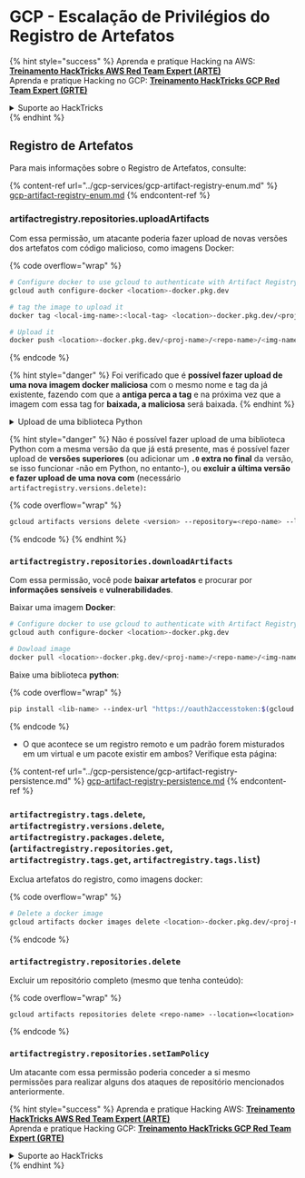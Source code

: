 # GCP - Escalação de Privilégios do Registro de Artefatos

{% hint style="success" %}
Aprenda e pratique Hacking na AWS: <img src="/.gitbook/assets/image.png" alt="" data-size="line">[**Treinamento HackTricks AWS Red Team Expert (ARTE)**](https://training.hacktricks.xyz/courses/arte)<img src="/.gitbook/assets/image.png" alt="" data-size="line">\
Aprenda e pratique Hacking no GCP: <img src="/.gitbook/assets/image (2).png" alt="" data-size="line">[**Treinamento HackTricks GCP Red Team Expert (GRTE)**<img src="/.gitbook/assets/image (2).png" alt="" data-size="line">](https://training.hacktricks.xyz/courses/grte)

<details>

<summary>Suporte ao HackTricks</summary>

* Verifique os [**planos de assinatura**](https://github.com/sponsors/carlospolop)!
* **Junte-se ao** 💬 [**grupo Discord**](https://discord.gg/hRep4RUj7f) ou ao [**grupo telegram**](https://t.me/peass) ou **siga-nos** no **Twitter** 🐦 [**@hacktricks\_live**](https://twitter.com/hacktricks\_live)**.**
* **Compartilhe truques de hacking enviando PRs para os repositórios** [**HackTricks**](https://github.com/carlospolop/hacktricks) e [**HackTricks Cloud**](https://github.com/carlospolop/hacktricks-cloud).

</details>
{% endhint %}

## Registro de Artefatos

Para mais informações sobre o Registro de Artefatos, consulte:

{% content-ref url="../gcp-services/gcp-artifact-registry-enum.md" %}
[gcp-artifact-registry-enum.md](../gcp-services/gcp-artifact-registry-enum.md)
{% endcontent-ref %}

### artifactregistry.repositories.uploadArtifacts

Com essa permissão, um atacante poderia fazer upload de novas versões dos artefatos com código malicioso, como imagens Docker:

{% code overflow="wrap" %}
```bash
# Configure docker to use gcloud to authenticate with Artifact Registry
gcloud auth configure-docker <location>-docker.pkg.dev

# tag the image to upload it
docker tag <local-img-name>:<local-tag> <location>-docker.pkg.dev/<proj-name>/<repo-name>/<img-name>:<tag>

# Upload it
docker push <location>-docker.pkg.dev/<proj-name>/<repo-name>/<img-name>:<tag>
```
{% endcode %}

{% hint style="danger" %}
Foi verificado que é **possível fazer upload de uma nova imagem docker maliciosa** com o mesmo nome e tag da já existente, fazendo com que a **antiga perca a tag** e na próxima vez que a imagem com essa tag for **baixada, a maliciosa** será baixada.
{% endhint %}

<details>

<summary>Upload de uma biblioteca Python</summary>

**Comece criando a biblioteca para fazer o upload** (se você puder baixar a versão mais recente do registro, pode pular esta etapa):

1.  **Configure a estrutura do seu projeto**:

* Crie um novo diretório para sua biblioteca, por exemplo, `hello_world_library`.
* Dentro deste diretório, crie outro diretório com o nome do seu pacote, por exemplo, `hello_world`.
* Dentro do diretório do seu pacote, crie um arquivo `__init__.py`. Este arquivo pode estar vazio ou pode conter inicializações para o seu pacote.

```bash
mkdir hello_world_library
cd hello_world_library
mkdir hello_world
touch hello_world/__init__.py
```
2.  **Escreva o código da sua biblioteca**:

* Dentro do diretório `hello_world`, crie um novo arquivo Python para o seu módulo, por exemplo, `greet.py`.
* Escreva sua função "Hello, World!":

```python
# hello_world/greet.py
def say_hello():
return "Hello, World!"
```
3.  **Crie um arquivo `setup.py`**:

* Na raiz do seu diretório `hello_world_library`, crie um arquivo `setup.py`.
* Este arquivo contém metadados sobre sua biblioteca e informa ao Python como instalá-la.

```python
# setup.py
from setuptools import setup, find_packages

setup(
name='hello_world',
version='0.1',
packages=find_packages(),
install_requires=[
# Quaisquer dependências que sua biblioteca precisa
],
)
```



**Agora, vamos fazer o upload da biblioteca:**

1.  **Construa seu pacote**:

* A partir da raiz do seu diretório `hello_world_library`, execute:

```sh
python3 setup.py sdist bdist_wheel
```
2.  **Configure a autenticação para o twine** (usado para fazer o upload do seu pacote):

* Certifique-se de ter o `twine` instalado (`pip install twine`).
* Use o `gcloud` para configurar as credenciais:

{% code overflow="wrap" %}
```sh
twine upload --username 'oauth2accesstoken' --password "$(gcloud auth print-access-token)" --repository-url https://<location>-python.pkg.dev/<project-id>/<repo-name>/ dist/*
```
{% endcode %}

<!---->

3. **Limpe a construção**
```bash
rm -rf dist build hello_world.egg-info
```
</details>

{% hint style="danger" %}
Não é possível fazer upload de uma biblioteca Python com a mesma versão da que já está presente, mas é possível fazer upload de **versões superiores** (ou adicionar um **`.0` extra no final** da versão, se isso funcionar -não em Python, no entanto-), ou **excluir a última versão e fazer upload de uma nova com** (necessário `artifactregistry.versions.delete)`**:**

{% code overflow="wrap" %}
```sh
gcloud artifacts versions delete <version> --repository=<repo-name> --location=<location> --package=<lib-name>
```
{% endcode %}
{% endhint %}

### `artifactregistry.repositories.downloadArtifacts`

Com essa permissão, você pode **baixar artefatos** e procurar por **informações sensíveis** e **vulnerabilidades**.

Baixar uma imagem **Docker**:
```sh
# Configure docker to use gcloud to authenticate with Artifact Registry
gcloud auth configure-docker <location>-docker.pkg.dev

# Dowload image
docker pull <location>-docker.pkg.dev/<proj-name>/<repo-name>/<img-name>:<tag>
```
Baixe uma biblioteca **python**:

{% code overflow="wrap" %}
```bash
pip install <lib-name> --index-url "https://oauth2accesstoken:$(gcloud auth print-access-token)@<location>-python.pkg.dev/<project-id>/<repo-name>/simple/" --trusted-host <location>-python.pkg.dev --no-cache-dir
```
{% endcode %}

* O que acontece se um registro remoto e um padrão forem misturados em um virtual e um pacote existir em ambos? Verifique esta página:

{% content-ref url="../gcp-persistence/gcp-artifact-registry-persistence.md" %}
[gcp-artifact-registry-persistence.md](../gcp-persistence/gcp-artifact-registry-persistence.md)
{% endcontent-ref %}

### `artifactregistry.tags.delete`, `artifactregistry.versions.delete`, `artifactregistry.packages.delete`, (`artifactregistry.repositories.get`, `artifactregistry.tags.get`, `artifactregistry.tags.list`)

Exclua artefatos do registro, como imagens docker:

{% code overflow="wrap" %}
```bash
# Delete a docker image
gcloud artifacts docker images delete <location>-docker.pkg.dev/<proj-name>/<repo-name>/<img-name>:<tag>
```
{% endcode %}

### `artifactregistry.repositories.delete`

Excluir um repositório completo (mesmo que tenha conteúdo):

{% code overflow="wrap" %}
```
gcloud artifacts repositories delete <repo-name> --location=<location>
```
{% endcode %}

### `artifactregistry.repositories.setIamPolicy`

Um atacante com essa permissão poderia conceder a si mesmo permissões para realizar alguns dos ataques de repositório mencionados anteriormente.

{% hint style="success" %}
Aprenda e pratique Hacking AWS: <img src="/.gitbook/assets/image.png" alt="" data-size="line">[**Treinamento HackTricks AWS Red Team Expert (ARTE)**](https://training.hacktricks.xyz/courses/arte)<img src="/.gitbook/assets/image.png" alt="" data-size="line">\
Aprenda e pratique Hacking GCP: <img src="/.gitbook/assets/image (2).png" alt="" data-size="line">[**Treinamento HackTricks GCP Red Team Expert (GRTE)**<img src="/.gitbook/assets/image (2).png" alt="" data-size="line">](https://training.hacktricks.xyz/courses/grte)

<details>

<summary>Suporte ao HackTricks</summary>

* Verifique os [**planos de assinatura**](https://github.com/sponsors/carlospolop)!
* **Junte-se ao** 💬 [**grupo Discord**](https://discord.gg/hRep4RUj7f) ou ao [**grupo telegram**](https://t.me/peass) ou **siga-nos** no **Twitter** 🐦 [**@hacktricks\_live**](https://twitter.com/hacktricks\_live)**.**
* **Compartilhe truques de hacking enviando PRs para os repositórios** [**HackTricks**](https://github.com/carlospolop/hacktricks) e [**HackTricks Cloud**](https://github.com/carlospolop/hacktricks-cloud).

</details>
{% endhint %}
